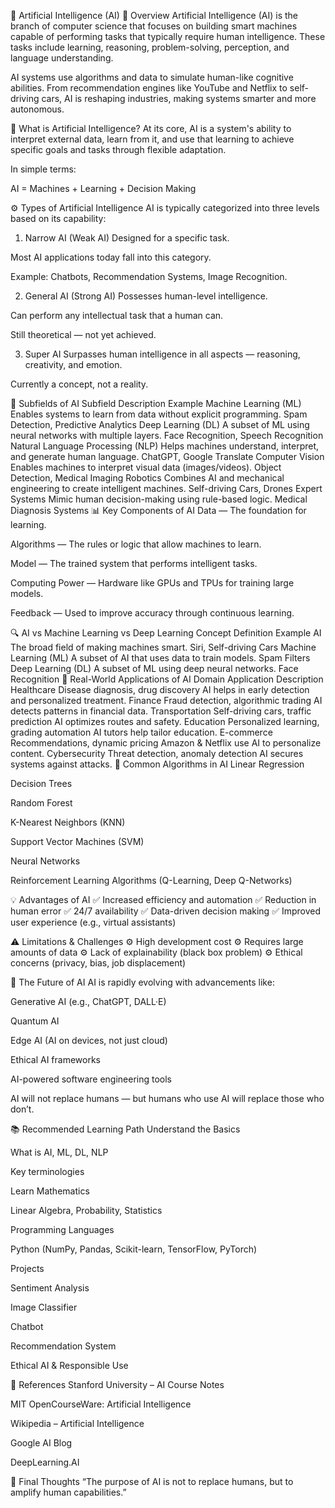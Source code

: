

🤖 Artificial Intelligence (AI)
📘 Overview
Artificial Intelligence (AI) is the branch of computer science that focuses on building smart machines capable of performing tasks that typically require human intelligence. These tasks include learning, reasoning, problem-solving, perception, and language understanding.

AI systems use algorithms and data to simulate human-like cognitive abilities. From recommendation engines like YouTube and Netflix to self-driving cars, AI is reshaping industries, making systems smarter and more autonomous.

🧠 What is Artificial Intelligence?
At its core, AI is a system's ability to interpret external data, learn from it, and use that learning to achieve specific goals and tasks through flexible adaptation.

In simple terms:

AI = Machines + Learning + Decision Making

⚙️ Types of Artificial Intelligence
AI is typically categorized into three levels based on its capability:

1. Narrow AI (Weak AI)
Designed for a specific task.

Most AI applications today fall into this category.

Example: Chatbots, Recommendation Systems, Image Recognition.

2. General AI (Strong AI)
Possesses human-level intelligence.

Can perform any intellectual task that a human can.

Still theoretical — not yet achieved.

3. Super AI
Surpasses human intelligence in all aspects — reasoning, creativity, and emotion.

Currently a concept, not a reality.

🧩 Subfields of AI
Subfield	Description	Example
Machine Learning (ML)	Enables systems to learn from data without explicit programming.	Spam Detection, Predictive Analytics
Deep Learning (DL)	A subset of ML using neural networks with multiple layers.	Face Recognition, Speech Recognition
Natural Language Processing (NLP)	Helps machines understand, interpret, and generate human language.	ChatGPT, Google Translate
Computer Vision	Enables machines to interpret visual data (images/videos).	Object Detection, Medical Imaging
Robotics	Combines AI and mechanical engineering to create intelligent machines.	Self-driving Cars, Drones
Expert Systems	Mimic human decision-making using rule-based logic.	Medical Diagnosis Systems
📊 Key Components of AI
Data — The foundation for learning.

Algorithms — The rules or logic that allow machines to learn.

Model — The trained system that performs intelligent tasks.

Computing Power — Hardware like GPUs and TPUs for training large models.

Feedback — Used to improve accuracy through continuous learning.

🔍 AI vs Machine Learning vs Deep Learning
Concept	Definition	Example
AI	The broad field of making machines smart.	Siri, Self-driving Cars
Machine Learning (ML)	A subset of AI that uses data to train models.	Spam Filters
Deep Learning (DL)	A subset of ML using deep neural networks.	Face Recognition
🚀 Real-World Applications of AI
Domain	Application	Description
Healthcare	Disease diagnosis, drug discovery	AI helps in early detection and personalized treatment.
Finance	Fraud detection, algorithmic trading	AI detects patterns in financial data.
Transportation	Self-driving cars, traffic prediction	AI optimizes routes and safety.
Education	Personalized learning, grading automation	AI tutors help tailor education.
E-commerce	Recommendations, dynamic pricing	Amazon & Netflix use AI to personalize content.
Cybersecurity	Threat detection, anomaly detection	AI secures systems against attacks.
🧮 Common Algorithms in AI
Linear Regression

Decision Trees

Random Forest

K-Nearest Neighbors (KNN)

Support Vector Machines (SVM)

Neural Networks

Reinforcement Learning Algorithms (Q-Learning, Deep Q-Networks)

💡 Advantages of AI
✅ Increased efficiency and automation
✅ Reduction in human error
✅ 24/7 availability
✅ Data-driven decision making
✅ Improved user experience (e.g., virtual assistants)

⚠️ Limitations & Challenges
⚙️ High development cost
⚙️ Requires large amounts of data
⚙️ Lack of explainability (black box problem)
⚙️ Ethical concerns (privacy, bias, job displacement)

🧭 The Future of AI
AI is rapidly evolving with advancements like:

Generative AI (e.g., ChatGPT, DALL·E)

Quantum AI

Edge AI (AI on devices, not just cloud)

Ethical AI frameworks

AI-powered software engineering tools

AI will not replace humans — but humans who use AI will replace those who don’t.

📚 Recommended Learning Path
Understand the Basics

What is AI, ML, DL, NLP

Key terminologies

Learn Mathematics

Linear Algebra, Probability, Statistics

Programming Languages

Python (NumPy, Pandas, Scikit-learn, TensorFlow, PyTorch)

Projects

Sentiment Analysis

Image Classifier

Chatbot

Recommendation System

Ethical AI & Responsible Use

🧾 References
Stanford University – AI Course Notes

MIT OpenCourseWare: Artificial Intelligence

Wikipedia – Artificial Intelligence

Google AI Blog

DeepLearning.AI

🏁 Final Thoughts
“The purpose of AI is not to replace humans, but to amplify human capabilities.”









